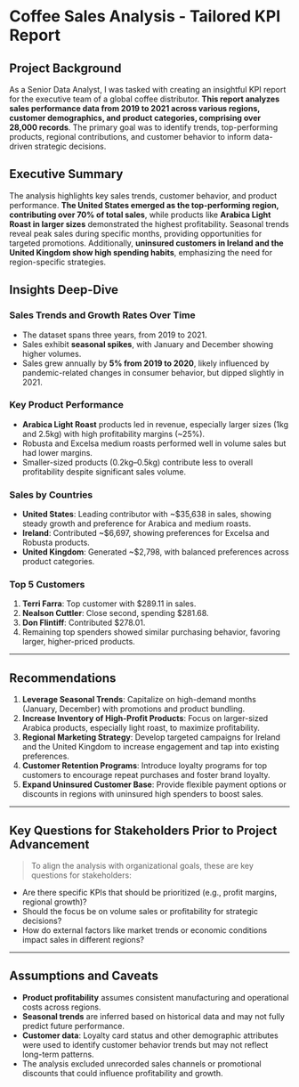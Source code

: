 # Coffee Sales Analysis - Tailored KPI Report

## Project Background

As a Senior Data Analyst, I was tasked with creating an insightful KPI report for the executive team of a global coffee distributor. **This report analyzes sales performance data from 2019 to 2021 across various regions, customer demographics, and product categories, comprising over 28,000 records**. The primary goal was to identify trends, top-performing products, regional contributions, and customer behavior to inform data-driven strategic decisions.

## Executive Summary

The analysis highlights key sales trends, customer behavior, and product performance. **The United States emerged as the top-performing region, contributing over 70% of total sales**, while products like **Arabica Light Roast in larger sizes** demonstrated the highest profitability. Seasonal trends reveal peak sales during specific months, providing opportunities for targeted promotions. Additionally, **uninsured customers in Ireland and the United Kingdom show high spending habits**, emphasizing the need for region-specific strategies.

## Insights Deep-Dive

### **Sales Trends and Growth Rates Over Time**
- The dataset spans three years, from 2019 to 2021.
- Sales exhibit **seasonal spikes**, with January and December showing higher volumes.  
- Sales grew annually by **5% from 2019 to 2020**, likely influenced by pandemic-related changes in consumer behavior, but dipped slightly in 2021.

### **Key Product Performance**
- **Arabica Light Roast** products led in revenue, especially larger sizes (1kg and 2.5kg) with high profitability margins (~25%).
- Robusta and Excelsa medium roasts performed well in volume sales but had lower margins.
- Smaller-sized products (0.2kg–0.5kg) contribute less to overall profitability despite significant sales volume.

### **Sales by Countries**
- **United States**: Leading contributor with ~$35,638 in sales, showing steady growth and preference for Arabica and medium roasts.
- **Ireland**: Contributed ~$6,697, showing preferences for Excelsa and Robusta products.
- **United Kingdom**: Generated ~$2,798, with balanced preferences across product categories.

### **Top 5 Customers**
1. **Terri Farra**: Top customer with $289.11 in sales.
2. **Nealson Cuttler**: Close second, spending $281.68.
3. **Don Flintiff**: Contributed $278.01.
4. Remaining top spenders showed similar purchasing behavior, favoring larger, higher-priced products.

---

## Recommendations

1. **Leverage Seasonal Trends**: Capitalize on high-demand months (January, December) with promotions and product bundling.
2. **Increase Inventory of High-Profit Products**: Focus on larger-sized Arabica products, especially light roast, to maximize profitability.
3. **Regional Marketing Strategy**: Develop targeted campaigns for Ireland and the United Kingdom to increase engagement and tap into existing preferences.
4. **Customer Retention Programs**: Introduce loyalty programs for top customers to encourage repeat purchases and foster brand loyalty.
5. **Expand Uninsured Customer Base**: Provide flexible payment options or discounts in regions with uninsured high spenders to boost sales.

---

## Key Questions for Stakeholders Prior to Project Advancement

> To align the analysis with organizational goals, these are key questions for stakeholders:

- Are there specific KPIs that should be prioritized (e.g., profit margins, regional growth)?
- Should the focus be on volume sales or profitability for strategic decisions?
- How do external factors like market trends or economic conditions impact sales in different regions?

---

## Assumptions and Caveats

- **Product profitability** assumes consistent manufacturing and operational costs across regions.
- **Seasonal trends** are inferred based on historical data and may not fully predict future performance.
- **Customer data**: Loyalty card status and other demographic attributes were used to identify customer behavior trends but may not reflect long-term patterns.
- The analysis excluded unrecorded sales channels or promotional discounts that could influence profitability and growth.
